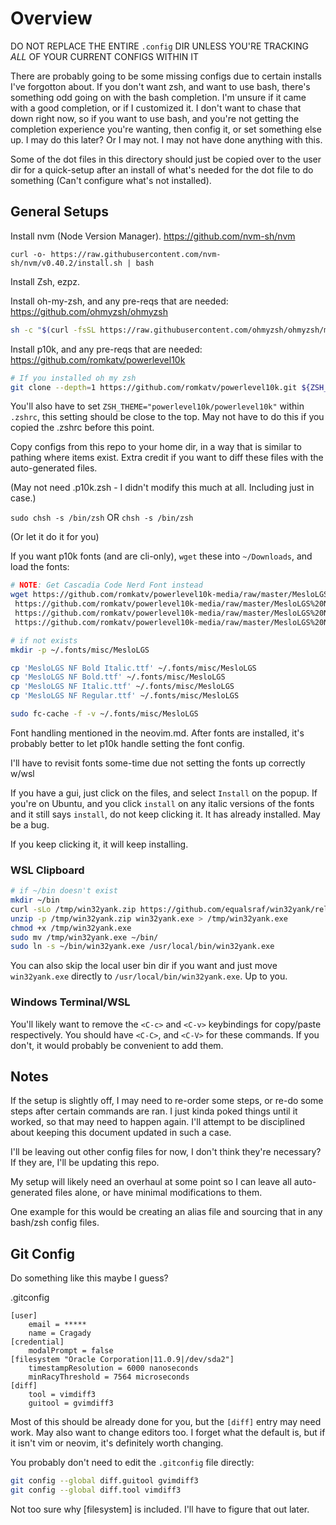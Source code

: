 # Overview

DO NOT REPLACE THE ENTIRE `.config` DIR UNLESS YOU'RE TRACKING _ALL_ OF YOUR CURRENT CONFIGS WITHIN IT

There are probably going to be some missing configs due to certain installs I've forgotton about. If you don't want zsh, and want to use bash, there's something odd going on with the bash completion. I'm unsure if it came with a good completion, or if I customized it. I don't want to chase that down right now, so if you want to use bash, and you're not getting the completion experience you're wanting, then config it, or set something else up. I may do this later? Or I may not. I may not have done anything with this.

Some of the dot files in this directory should just be copied over to the user dir for a quick-setup after an install of what's needed for the dot file to do something (Can't configure what's not installed).

## General Setups

Install nvm (Node Version Manager). https://github.com/nvm-sh/nvm

```
curl -o- https://raw.githubusercontent.com/nvm-sh/nvm/v0.40.2/install.sh | bash
```

Install Zsh, ezpz.

Install oh-my-zsh, and any pre-reqs that are needed: https://github.com/ohmyzsh/ohmyzsh

```sh
sh -c "$(curl -fsSL https://raw.githubusercontent.com/ohmyzsh/ohmyzsh/master/tools/install.sh)"
```

Install p10k, and any pre-reqs that are needed: https://github.com/romkatv/powerlevel10k

```sh
# If you installed oh my zsh
git clone --depth=1 https://github.com/romkatv/powerlevel10k.git ${ZSH_CUSTOM:-$HOME/.oh-my-zsh/custom}/themes/powerlevel10k
```

You'll also have to set `ZSH_THEME="powerlevel10k/powerlevel10k"` within `.zshrc`, this setting should be close to the top. May not have to do this if you copied the .zshrc before this point.

Copy configs from this repo to your home dir, in a way that is similar to pathing where items exist. Extra credit if you want to diff these files with the auto-generated files.

(May not need .p10k.zsh - I didn't modify this much at all. Including just in case.)

`sudo chsh -s /bin/zsh`
OR
`chsh -s /bin/zsh`

(Or let it do it for you)

If you want p10k fonts (and are cli-only), `wget` these into `~/Downloads`, and load the fonts:

```sh
# NOTE: Get Cascadia Code Nerd Font instead
wget https://github.com/romkatv/powerlevel10k-media/raw/master/MesloLGS%20NF%20Regular.ttf \
 https://github.com/romkatv/powerlevel10k-media/raw/master/MesloLGS%20NF%20Bold.ttf \
 https://github.com/romkatv/powerlevel10k-media/raw/master/MesloLGS%20NF%20Italic.ttf \
 https://github.com/romkatv/powerlevel10k-media/raw/master/MesloLGS%20NF%20Bold%20Italic.ttf;

# if not exists
mkdir -p ~/.fonts/misc/MesloLGS

cp 'MesloLGS NF Bold Italic.ttf' ~/.fonts/misc/MesloLGS
cp 'MesloLGS NF Bold.ttf' ~/.fonts/misc/MesloLGS
cp 'MesloLGS NF Italic.ttf' ~/.fonts/misc/MesloLGS
cp 'MesloLGS NF Regular.ttf' ~/.fonts/misc/MesloLGS

sudo fc-cache -f -v ~/.fonts/misc/MesloLGS
```

Font handling mentioned in the neovim.md. After fonts are installed, it's probably better to let p10k handle setting the font config.

I'll have to revisit fonts some-time due not setting the fonts up correctly w/wsl

If you have a gui, just click on the files, and select `Install` on the popup. If you're on Ubuntu, and you click `install` on any italic versions of the fonts and it still says `install`, do not keep clicking it. It has already installed. May be a bug.

If you keep clicking it, it will keep installing.

### WSL Clipboard

```sh
# if ~/bin doesn't exist
mkdir ~/bin
curl -sLo /tmp/win32yank.zip https://github.com/equalsraf/win32yank/releases/download/v0.0.4/win32yank-x64.zip
unzip -p /tmp/win32yank.zip win32yank.exe > /tmp/win32yank.exe
chmod +x /tmp/win32yank.exe
sudo mv /tmp/win32yank.exe ~/bin/
sudo ln -s ~/bin/win32yank.exe /usr/local/bin/win32yank.exe
```

You can also skip the local user bin dir if you want and just move `win32yank.exe` directly to `/usr/local/bin/win32yank.exe`. Up to you.

### Windows Terminal/WSL

You'll likely want to remove the `<C-c>` and `<C-v>` keybindings for copy/paste respectively. You should have `<C-C>`, and `<C-V>` for these commands. If you don't, it would probably be convenient to add them.

## Notes

If the setup is slightly off, I may need to re-order some steps, or re-do some steps after certain commands are ran. I just kinda poked things until it worked, so that may need to happen again. I'll attempt to be disciplined about keeping this document updated in such a case.

I'll be leaving out other config files for now, I don't think they're necessary? If they are, I'll be updating this repo.

My setup will likely need an overhaul at some point so I can leave all auto-generated files alone, or have minimal modifications to them.

One example for this would be creating an alias file and sourcing that in any bash/zsh config files.

## Git Config

Do something like this maybe I guess?

.gitconfig

```
[user]
	email = *****
	name = Cragady
[credential]
	modalPrompt = false
[filesystem "Oracle Corporation|11.0.9|/dev/sda2"]
	timestampResolution = 6000 nanoseconds
	minRacyThreshold = 7564 microseconds
[diff]
	tool = vimdiff3
	guitool = gvimdiff3
```

Most of this should be already done for you, but the `[diff]` entry may need work. May also want to change editors too. I forget what the default is, but if it isn't vim or neovim, it's definitely worth changing.

You probably don't need to edit the `.gitconfig` file directly:

```sh
git config --global diff.guitool gvimdiff3
git config --global diff.tool vimdiff3
```

Not too sure why [filesystem] is included. I'll have to figure that out later.

